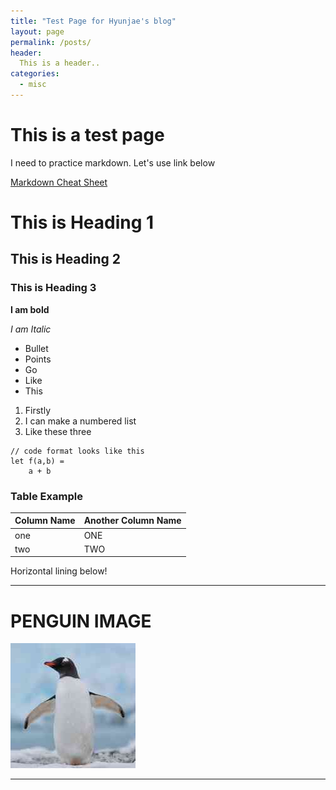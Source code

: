 ```yaml
---
title: "Test Page for Hyunjae's blog"
layout: page
permalink: /posts/
header: 
  This is a header..
categories:
  - misc
---
```


# This is a test page

I need to practice markdown. Let's use link below

[Markdown Cheat Sheet](https://www.markdownguide.org/cheat-sheet/)


# This is Heading 1
## This is Heading 2
### This is Heading 3

**I am bold**

*I am Italic*

- Bullet
- Points
- Go
- Like
- This

1. Firstly
2. I can make a numbered list
3. Like these three 


```
// code format looks like this
let f(a,b) = 
    a + b
```

### Table Example ###
| Column Name | Another Column Name |
| ----------- | ----------- |
| one | ONE |
| two | TWO |

Horizontal lining below! 

---
# PENGUIN IMAGE
![Text about a penguin](penguin.jpg)

---